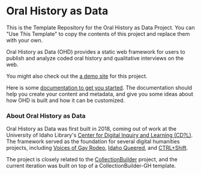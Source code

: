 # Oral History as Data

This is the Template Repository for the Oral History as Data Project. You can "Use This Template" to copy the contents of this project and replace them with your own.

Oral History as Data (OHD) provides a static web framework for users to publish and analyze coded oral history and qualitative interviews on the web. 

You might also check out the [a demo site](https://oralhistoryasdata.github.io/emo) for this project. 

Here is some [documentation to get you started](https://oralhistoryasdata.github.io/docs). The documentation should help you create your content and metadata, and give you some ideas about how OHD is built and how it can be customized. 

### About Oral History as Data

Oral History as Data was first built in 2018, coming out of work at the University of Idaho Library's [Center for Digital Inquiry and Learning (CD?L)](https://cdil.lib.uidaho.edu/). 
The framework served as the foundation for several digital humanities projects, including [Voices of Gay Rodeo](https://www.voicesofgayrodeo.com/), [Idaho Queered](https://www.lib.uidaho.edu/queered/), and [CTRL+Shift](https://ctrl-shift.org/). 

The project is closely related to the [CollectionBuilder](https://collectionbuilder.github.io/) project, and the current iteration was built on top of a CollectionBuilder-GH template. 




